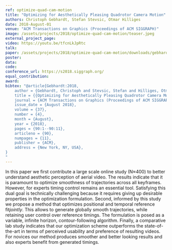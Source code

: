 ```yaml
---
ref: optimize-quad-cam-motion
title: "Optimizing for Aesthetically Pleasing Quadrotor Camera Motion"
authors: Christoph Gebhardt, Stefan Stevsic, Otmar Hilliges
date: 2018-August-01
venue: "ACM Transactions on Graphics (Proceedings of ACM SIGGRAPH)"
image: /assets/projects/2018/optimize-quad-cam-motion/teaser.jpeg
external_project_page: 
video: https://youtu.be/tfcnLkJpRtc
talk: 
paper: /assets/projects/2018/optimize-quad-cam-motion/downloads/gebhardt2018.pdf
poster: 
data: 
code: 
conference_url: https://s2018.siggraph.org/
equal_contribution: 
award: 
bibtex: "@article{Gebhardt:2018,
	author = {Gebhardt, Christoph and Stevsic, Stefan and Hilliges, Otmar},
	title = {{Optimizing for Aesthetically Pleasing Quadrotor Camera Motion}},
	journal = {ACM Transactions on Graphics (Proceedings of ACM SIGGRAPH)},
	issue_date = {August 2018},
	volume = {37},
	number = {4},
	month = {August},
	year = {2018},
	pages = {90:1--90:11},
	articleno = {90},
	numpages = {11},
	publisher = {ACM},
	address = {New York, NY, USA},
}
"
---
```

In this paper we first contribute a large scale online study (N≈400) to better understand aesthetic perception of aerial video.
    The results indicate that it is paramount to optimize smoothness of trajectories across all keyframes. However, for experts timing control remains an essential tool.
    Satisfying this dual goal is technically challenging because it requires giving up desirable properties in the optimization formulation. Second,
    informed by this study we propose a method that optimizes positional and temporal reference fit<i>jointly</i>. This allows to generate globally smooth trajectories, while retaining user control over reference timings. 
    The formulation is posed as a variable, infinite horizon, contour-following algorithm.
    Finally, a comparative lab study indicates that our optimization scheme outperforms the state-of-the-art in terms of perceived usability and preference of resulting videos. For novices our method produces smoother and better looking results and also experts benefit from generated timings.

